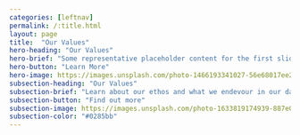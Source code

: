 ```yaml
---
categories: [leftnav]
permalink: /:title.html
layout: page
title:  "Our Values"
hero-heading: "Our Values"
hero-brief: "Some representative placeholder content for the first slide"
hero-button: "Learn More"
hero-image: https://images.unsplash.com/photo-1466193341027-56e68017ee2d?ixlib=rb-1.2.1&ixid=MnwxMjA3fDB8MHxwaG90by1wYWdlfHx8fGVufDB8fHx8&auto=format&fit=crop&w=1770&q=80
subsection-heading: "Our Values"
subsection-brief: "Learn about our ethos and what we endevour in our day to day"
subsection-button: "Find out more"
subsection-image: https://images.unsplash.com/photo-1633819174939-887e0c54ba2e?ixlib=rb-1.2.1&ixid=MnwxMjA3fDB8MHxwaG90by1wYWdlfHx8fGVufDB8fHx8&auto=format&fit=crop&w=1180&q=80
subsection-color: "#0285bb"
---
```

